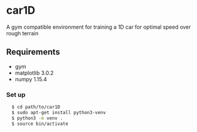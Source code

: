 # car1D
A gym compatible environment for training a 1D car for optimal speed over rough terrain

## Requirements
  - gym
  - matplotlib 3.0.2
  - numpy 1.15.4

### Set up

```sh
  $ cd path/to/car1D
  $ sudo apt-get install python3-venv
  $ python3 -m venv .
  $ source bin/activate
```  

